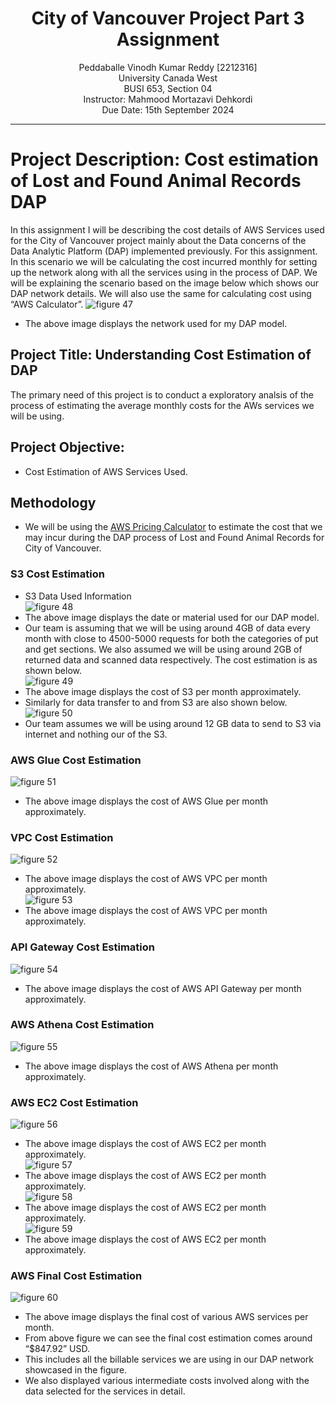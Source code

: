 <h1 align="center">City of Vancouver Project Part 3 Assignment</h1>
<p align="center">
Peddaballe Vinodh Kumar Reddy [2212316] <br>
University Canada West<br>
BUSI 653, Section 04<br>
Instructor: Mahmood Mortazavi Dehkordi<br>
Due Date: 15th September 2024<br>
</p>

___

# Project Description: Cost estimation of Lost and Found Animal Records DAP
In this assignment I will be describing the cost details of AWS Services used for the City of Vancouver project mainly about the Data concerns of the Data Analytic Platform (DAP) implemented previously. For this assignment. In this scenario we will be calculating the cost incurred monthly for setting up the network along with all the services using in the process of DAP. We will be explaining the scenario based on the image below which shows our DAP network details. We will also use the same for calculating cost using “AWS Calculator”.
![figure 47](https://github.com/user-attachments/assets/cfc3c7c7-7b62-4c2a-a556-121259b0f44d)
* The above image displays the network used for my DAP model.
## Project Title: Understanding Cost Estimation of DAP
The primary need of this project is to conduct a exploratory analsis of the process of estimating the average monthly costs for the AWs services we will be using.
## Project Objective:
* Cost Estimation of AWS Services Used.
## Methodology
* We will be using the [AWS Pricing Calculator](https://calculator.aws/#/) to estimate the cost that we may incur during the DAP process of Lost and Found Animal Records for City of Vancouver.
### S3 Cost Estimation
* S3 Data Used Information<br>
![figure 48](https://github.com/user-attachments/assets/e4905568-8b09-4f1e-94e4-6e235b24bede)
* The above image displays the date or material used for our DAP model.
* Our team is assuming that we will be using around 4GB of data every month with close to 4500-5000 requests for both the categories of put and get sections. We also assumed we will be using around 2GB of returned data and scanned data respectively. The cost estimation is as shown below.<br>
![figure 49](https://github.com/user-attachments/assets/903ab07a-9c20-4c15-91c0-35fbe159f608)
* The above image displays the cost of S3 per month approximately.
* Similarly for data transfer to and from S3 are also shown below.<br>
![figure 50](https://github.com/user-attachments/assets/ba468c9b-6251-4c8c-9ef1-4d57a9295335)
* Our team assumes we will be using around 12 GB data to send to S3 via internet and nothing our of the S3.
### AWS Glue Cost Estimation<br>
![figure 51](https://github.com/user-attachments/assets/3631de4b-bd95-4033-b6de-b883a3a35ec7)
* The above image displays the cost of AWS Glue per month approximately.
### VPC Cost Estimation<br>
![figure 52](https://github.com/user-attachments/assets/2daa80d0-16f2-475f-9813-9b1740b4c9bb)
* The above image displays the cost of AWS VPC per month approximately.<br>
 ![figure 53](https://github.com/user-attachments/assets/fc4b7be7-4e23-43a7-8503-786e30c1786b)
* The above image displays the cost of AWS VPC per month approximately.
### API Gateway Cost Estimation<br>
![figure 54](https://github.com/user-attachments/assets/a74e4726-2d08-4d6c-a87d-6c0bfe04547e)
* The above image displays the cost of AWS API Gateway per month approximately.
### AWS Athena Cost Estimation<br>
![figure 55](https://github.com/user-attachments/assets/4043be2e-22c7-4fee-851f-6cba5b7b2dac)
* The above image displays the cost of AWS Athena per month approximately.
### AWS EC2 Cost Estimation
![figure 56](https://github.com/user-attachments/assets/c4e3d14a-75da-4fc1-b720-f8a8056d7a02)
* The above image displays the cost of AWS EC2 per month approximately.<br>
![figure 57](https://github.com/user-attachments/assets/546688da-bc0f-4c7b-88e8-50e7b1982b10)
* The above image displays the cost of AWS EC2 per month approximately.<br>
![figure 58](https://github.com/user-attachments/assets/c4ffa339-8e84-4313-8c76-8257dcb3ae67)
* The above image displays the cost of AWS EC2 per month approximately.<br>
![figure 59](https://github.com/user-attachments/assets/5cb14479-b63d-4533-8b62-a01ee66bc54a)
* The above image displays the cost of AWS EC2 per month approximately.
### AWS Final Cost Estimation <br>
![figure 60](https://github.com/user-attachments/assets/01e1c55d-fc45-4ef8-bc86-ffd7b4b95d54)
* The above image displays the final cost of various AWS services per month.
* From above figure we can see the final cost estimation comes around “$847.92” USD.
* This includes all the billable services we are using in our DAP network showcased in the figure.
* We also displayed various intermediate costs involved along with the data selected for the services in detail.
